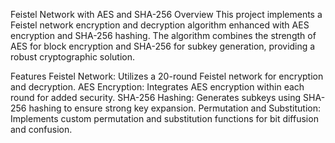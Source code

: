 Feistel Network with AES and SHA-256
Overview
This project implements a Feistel network encryption and decryption algorithm enhanced with AES encryption and SHA-256 hashing. The algorithm combines the strength of AES for block encryption and SHA-256 for subkey generation, providing a robust cryptographic solution.

Features
Feistel Network: Utilizes a 20-round Feistel network for encryption and decryption.
AES Encryption: Integrates AES encryption within each round for added security.
SHA-256 Hashing: Generates subkeys using SHA-256 hashing to ensure strong key expansion.
Permutation and Substitution: Implements custom permutation and substitution functions for bit diffusion and confusion.
